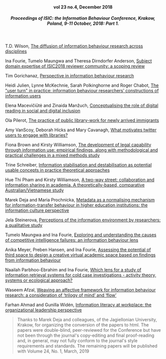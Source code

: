 <header>

#### vol 23 no.4, December 2018

##### Proceedings of ISIC: the Information Behaviour Conference, Krakow, Poland, 9-11 October, 2018: Part 1.

</header>

T.D. Wilson, [The diffusion of information behaviour research across disciplines](isic1801.html)  

Ina Fourie, Tumelo Maungwa and Theresa Dirndorfer Anderson, [Subject domain expertise of ISIC2018 reviewer community: a scoping review](isic1802.html)  

Tim Gorichanaz, [Perspective in information behaviour research](isic1803.html)  

Heidi Julien, Lynne McKechnie, Sarah Polkinghorne and Roger Chabot, [The "user turn" in practice: information behaviour researchers’ constructions of information users](isic1804.html)  

Elena Macevičiūtė and Zinaida Manžuch, [Conceptualising the role of digital reading in social and digital inclusion](isic1805.html)  

Ola Pilerot, [The practice of public library-work for newly arrived immigrants](isic1806.html)  

Amy VanScoy, Deborah Hicks and Mary Cavanagh, [What motivates twitter users to engage with libraries?](isic1807.html)  

Fiona Brown and Kirsty Williamson, [The development of legal capability through information use: empirical findings, along with methodological and practical challenges in a mixed methods study](isic1808.html)  

Trine Schreiber, [Information stabilisation and destabilisation as potential usable concepts in practice theoretical approaches](isic1809.html)  

Hue Thi Pham and Kirsty Williamson, [A two-way street: collaboration and information sharing in academia. A theoretically-based, comparative Australian/Vietnamese study](isic1810.html)  

Marek Deja and Maria Prochnicka, [Metadata as a normalising mechanism for information-transfer behaviour in higher education institutions: the information culture perspective](isic1811.html)  

Jela Steinerova, [Perceptions of the information environment by researchers: a qualitative study](isic1812.html)  

Tumelo Maungwa and Ina Fourie, [Exploring and understanding the causes of competitive intelligence failures: an information behaviour lens](isic1813.html)  

Anika Meyer, Preben Hansen, and Ina Fourie, [Assessing the potential of third space to design a creative virtual academic space based on findings from information behaviour](isic1814.html)  

Naailah Parbhoo-Ebrahim and Ina Fourie, [Which lens for a study of information retrieval systems for cold case investigations - activity theory, systems or ecological approach?](isic1815.html)  

Waseem Afzal, [Weaving an affective framework for information behaviour research: a consideration of ‘trilogy of mind’ and ‘flow’](isic1816.html)  

Farhan Ahmad and Gunilla Widén, [Information literacy at workplace: the organizational leadership perspective](isic1817.html)



> Thanks to Marek Deja and colleagues, of the Jagiellonian University, Krakow, for organizing the conversion of the papers to html. The papers were double-blind, peer-reviewed for the Conference but have not been through the journal's copy-editing and final proof-reading and, in general, may not fully conform to the journal's style requirements and standards. The remaining papers will be published with Volume 24, No. 1, March, 2019



